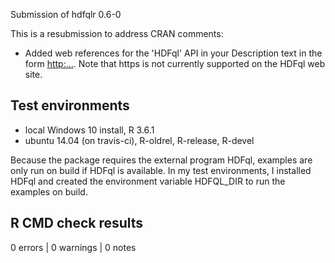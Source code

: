 Submission of hdfqlr 0.6-0

This is a resubmission to address CRAN comments:

* Added web references for the 'HDFql' API in your
  Description text in the form <http:...>. Note that
  https is not currently supported on the HDFql web site.

## Test environments
* local Windows 10 install, R 3.6.1
* ubuntu 14.04 (on travis-ci), R-oldrel, R-release, R-devel

Because the package requires the external program HDFql, examples 
are only run on build if HDFql is available. In my test environments, 
I installed HDFql and created the environment variable HDFQL_DIR 
to run the examples on build.


## R CMD check results

0 errors | 0 warnings | 0 notes
